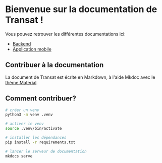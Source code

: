 # Bienvenue sur la documentation de Transat !

Vous pouvez retrouver les différentes documentations ici:

- [Backend](backend/index.md)
- [Application mobile](app/index.md)

## Contribuer à la documentation

La document de Transat est écrite en Markdown, à l'aide Mkdoc avec le [thème Material](https://squidfunk.github.io/mkdocs-material/).

## Comment contribuer?

```bash
# créer un venv
python3 -m venv .venv

# activer le venv
source .venv/bin/activate

# installer les dépendances
pip install -r requirements.txt

# lancer le serveur de documentation
mkdocs serve
```
